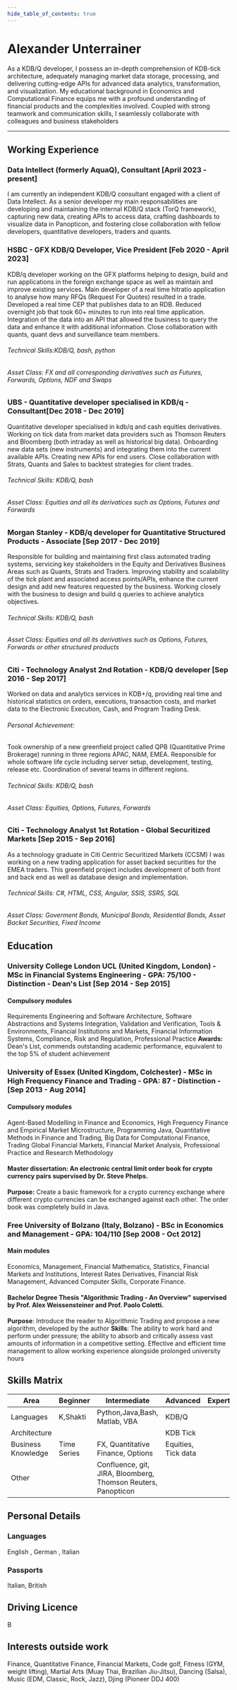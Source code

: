 ```yaml
---
hide_table_of_contents: true
---
```


# Alexander Unterrainer

As a KDB/Q developer, I possess an in-depth comprehension of KDB-tick architecture, adequately managing market data storage, processing, and delivering cutting-edge APIs for advanced data analytics, transformation, and visualization. My educational background in Economics and Computational Finance equips me with a profound understanding of financial products and the complexities involved. Coupled with strong teamwork and communication skills, I seamlessly collaborate with colleagues and business stakeholders

---

## Working Experience

### Data Intellect (formerly AquaQ), Consultant [April 2023 - present] 

I am currently an independent KDB/Q consultant engaged with a client of Data Intellect. As a senior developer my main responsabilities are developing and maintaining the internal KDB/Q stack (TorQ framework), capturing new data, creating APIs to access data, crafting dashboards to visualize data in Panopticon, and fostering close collaboration with fellow developers, quantitative developers, traders and quants. 

### HSBC - GFX KDB/Q Developer, Vice President [Feb 2020 - April 2023]

KDB/q developer working on the GFX platforms helping to design, build and run applications in the foreign exchange space as well as
maintain and improve existing services. Main developer of a real time hitratio application to analyse how many RFQs (Request For
Quotes) resulted in a trade. Developed a real time CEP that publishes data to an RDB. Reduced overnight job that took 60+ minutes to
run into real time application. Integration of the data into an API that allowed the business to query the data and enhance it with
additional information. Close collaboration with quants, quant devs and surveillance team members.

###### Technical Skills:KDB/Q, bash, python
###### Asset Class: FX and all corresponding derivatives such as Futures, Forwards, Options, NDF and Swaps

### UBS - Quantitative developer specialised in KDB/q - Consultant[Dec 2018 - Dec 2019]

Quantitative developer specialised in kdb/q and cash equities derivatives. Working on tick data from market data providers such as
Thomson Reuters and Bloomberg (both intraday as well as historical big data). Onboarding new data sets (new instruments) and
integrating them into the current available APIs. Creating new APIs for end users. Close collaboration with Strats, Quants and Sales to
backtest strategies for client trades.

###### Technical Skills: KDB/Q, bash
###### Asset Class: Equities and all its derivatices such as Options, Futures and Forwards

### Morgan Stanley - KDB/q developer for Quantitative Structured Products - Associate [Sep 2017 - Dec 2019]

Responsible for building and maintaining first class automated trading systems, servicing key stakeholders in the Equity and Derivatives
Business Areas such as Quants, Strats and Traders. Improving stability and scalability of the tick plant and associated access
points/APIs, enhance the current design and add new features requested by the business. Working closely with the business to design
and build q queries to achieve analytics objectives.

###### Technical Skills: KDB/Q, bash
###### Asset Class: Equities and all its derivatives such as Options, Futures, Forwards or other structured products

### Citi - Technology Analyst 2nd Rotation - KDB/Q developer [Sep 2016 - Sep 2017]

Worked on data and analytics services in KDB+/q, providing real time and historical statistics on orders, executions, transaction costs,
and market data to the Electronic Execution, Cash, and Program Trading Desk.

###### Personal Achievement: 

Took ownership of a new greenfield project called QPB (Quantitative Prime Brokerage) running in three regions
APAC, NAM, EMEA. Responsible for whole software life cycle including server setup, development, testing, release etc. Coordination of
several teams in different regions.

###### Technical Skills: KDB/Q, bash
###### Asset Class: Equities, Options, Futures, Forwards

### Citi - Technology Analyst 1st Rotation -  Global Securitized Markets [Sep 2015 - Sep 2016]

As a technology graduate in Citi Centric Securitized Markets (CCSM) I was working on a new trading application for asset backed
securities for the EMEA traders. This greenfield project includes development of both front and back end as well as database design and
implementation.

###### Technical Skills: C#, HTML, CSS, Angular, SSIS, SSRS, SQL
###### Asset Class: Goverment Bonds, Municipal Bonds, Residential Bonds, Asset Backet Securities, Fixed Income

## Education

### University College London UCL (United Kingdom, London) - MSc in Financial Systems Engineering - GPA: 75/100 - Distinction - Dean's List [Sep 2014 - Sep 2015]

#### Compulsory modules

Requirements Engineering and Software Architecture, Software Abstractions and Systems Integration, Validation
and Verification, Tools & Environments, Financial Institutions and Markets, Financial Information Systems, Compliance, Risk and
Regulation, Professional Practice
**Awards:** Dean's List, commends outstanding academic performance, equivalent to the top 5% of student achievement

### University of Essex (United Kingdom, Colchester) - MSc in High Frequency Finance and Trading - GPA: 87 - Distinction - [Sep 2013 - Aug 2014]

#### Compulsory modules 

 Agent-Based Modelling in Finance and Economics, High Frequency Finance and Empirical Market Microstructure,
Programming Java, Quantitative Methods in Finance and Trading, Big Data for Computational Finance, Trading Global Financial
Markets, Financial Market Analysis, Professional Practice and Research Methodology

#### Master dissertation: An electronic central limit order book for crypto currency pairs supervised by Dr. Steve Phelps.

**Purpose:** Create a basic framework for a crypto currency exchange where different crypto currencies can be exchanged against each
other. The order book was completely build in Java.

### Free University of Bolzano (Italy, Bolzano) - BSc in Economics and Management - GPA: 104/110 [Sep 2008 - Oct 2012] 

#### Main modules

Economics, Management, Financial Mathematics, Statistics, Financial Markets and Institutions, Interest Rates
Derivatives, Financial Risk Management, Advanced Computer Skills, Corporate Finance.

#### Bachelor Degree Thesis "Algorithmic Trading - An Overview"  supervised by Prof. Alex Weissensteiner and Prof. Paolo Coletti.

**Purpose**: Introduce the reader to Algorithmic Trading and propose a new algorithm, developed by the author
**Skills**: The ability to work hard and perform under pressure; the ability to absorb and critically assess vast amounts of information in a
competitive setting. Effective and efficient time management to allow working experience alongside prolonged university hours

## Skills Matrix

|Area			|Beginner	|Intermediate							|Advanced			|Expert |
|-----------------------|---------------|--------------------------------------------------------------	|-------------------------------|-------|
|Languages		|K,Shakti	|Python,Java,Bash, Matlab, VBA					|KDB/Q				|	|
|Architecture		|		|								|KDB Tick			|	|
|Business Knowledge	|Time Series	|FX, Quantitative Finance, Options				|Equities, Tick data		|	|
|Other			|		|Confluence, git, JIRA, Bloomberg, Thomson Reuters, Panopticon	|				|	|


## Personal Details
### Languages
English , German , Italian
### Passports
Italian, British
## Driving Licence
B
## Interests outside work
Finance, Quantitative Finance, Financial Markets, Code golf, Fitness (GYM, weight lifting), Martial Arts (Muay Thai, Brazilian Jiu-Jitsu), Dancing (Salsa), Music (EDM, Classic, Rock, Jazz), Djing (Pioneer DDJ 400)





